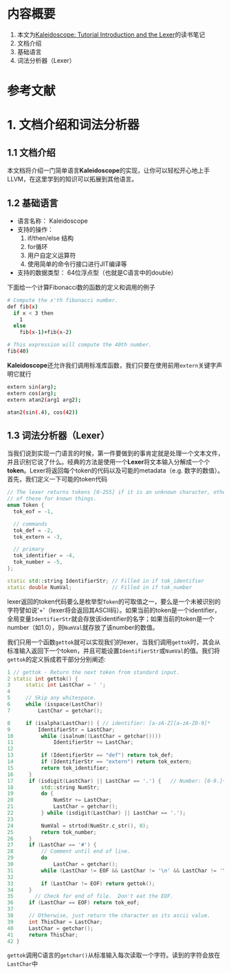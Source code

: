 # 内容概要
1. 本文为[Kaleidoscope: Tutorial Introduction and the Lexer](https://llvm.org/docs/tutorial/LangImpl01.html)的读书笔记
1. 文档介绍
1. 基础语言
1. 词法分析器（Lexer）

# 参考文献

# 1. 文档介绍和词法分析器

## 1.1 文档介绍
本文档将介绍一门简单语言**Kaleidoscope**的实现，让你可以轻松开心地上手LLVM，在这里学到的知识可以拓展到其他语言。

## 1.2 基础语言
* 语言名称： Kaleidoscope
* 支持的操作：
    1. if/then/else 结构
    1. for循环
    1. 用户自定义运算符
    1. 使用简单的命令行接口进行JIT编译等
* 支持的数据类型： 64位浮点型（也就是C语言中的double）

下面给一个计算Fibonacci数的函数的定义和调用的例子
```sh
# Compute the x'th fibonacci number.
def fib(x)
  if x < 3 then
    1
  else
    fib(x-1)+fib(x-2)

# This expression will compute the 40th number.
fib(40)
```
**Kaleidoscope**还允许我们调用标准库函数，我们只要在使用前用```extern```关键字声明它就行
```sh
extern sin(arg);
extern cos(arg);
extern atan2(arg1 arg2);

atan2(sin(.4), cos(42))
```

## 1.3 词法分析器（Lexer）
当我们说到实现一门语言的时候，第一件要做到的事肯定就是处理一个文本文件，并且识别它说了什么。经典的方法是使用一个**Lexer**将文本输入分解成一个个**token**。Lexer将返回每个token的代码以及可能的metadata（e.g. 数字的数值）。首先，我们定义一下可能的token代码
```Cpp
// The lexer returns tokens [0-255] if it is an unknown character, otherwise one
// of these for known things.
enum Token {
  tok_eof = -1,

  // commands
  tok_def = -2,
  tok_extern = -3,

  // primary
  tok_identifier = -4,
  tok_number = -5,
};

static std::string IdentifierStr; // Filled in if tok_identifier
static double NumVal;             // Filled in if tok_number
```
lexer返回的token代码要么是枚举型```Token```的可取值之一，要么是一个未被识别的字符譬如说'+'（lexer将会返回其ASCII码）。如果当前的token是一个identifier，全局变量```IdentifierStr```就会存放该identifier的名字；如果当前的token是一个number（如1.0），则```NumVal```就存放了该number的数值。

我们只用一个函数```gettok```就可以实现我们的lexer，当我们调用```gettok```时，其会从标准输入返回下一个token，并且可能设置```IdentifierStr```或```NumVal```的值。我们将```gettok```的定义拆成若干部分分别阐述:

```Cpp
1 // gettok - Return the next token from standard input.
2 static int gettok() {
3     static int LastChar = ' ';
4 
5     // Skip any whitespace.
6     while (isspace(LastChar))
7         LastChar = getchar();
```
```Cpp
8     if (isalpha(LastChar)) { // identifier: [a-zA-Z][a-zA-Z0-9]*
9         IdentifierStr = LastChar;
10         while (isalnum((LastChar = getchar())))
11             IdentifierStr += LastChar;
12 
13         if (IdentifierStr == "def") return tok_def;
14         if (IdentifierStr == "extern") return tok_extern;
15         return tok_identifier;
16     }                                                                      
17     if (isdigit(LastChar) || LastChar == '.') {   // Number: [0-9.]+
18         std::string NumStr;
19         do {
20             NumStr += LastChar;
21             LastChar = getchar();
22         } while (isdigit(LastChar) || LastChar == '.');
23 
24         NumVal = strtod(NumStr.c_str(), 0);
25         return tok_number;
26     }   
27     if (LastChar == '#') {
28         // Comment until end of line.
29         do
30             LastChar = getchar();
31         while (LastChar != EOF && LastChar != '\n' && LastChar != '\r');
32 
33         if (LastChar != EOF) return gettok();
34     }
35       // Check for end of file.  Don't eat the EOF.
36     if (LastChar == EOF) return tok_eof;
37 
38     // Otherwise, just return the character as its ascii value.
39     int ThisChar = LastChar;
40     LastChar = getchar();      
41     return ThisChar;
42 }                         
```
```gettok```调用C语言的```getchar()```从标准输入每次读取一个字符。读到的字符会放在```LastChar```中
